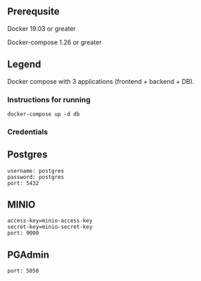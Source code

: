 ## Prerequsite

Docker 19.03 or greater

Docker-compose 1.26 or greater

## Legend

Docker compose with 3 applications (frontend + backend + DB).

### Instructions for running

`docker-compose up -d db`

### Credentials

## Postgres
```
username: postgres
password: postgres
port: 5432
```

## MINIO
```
access-key=minio-access-key
secret-key=minio-secret-key
port: 9000
```

## PGAdmin
```
port: 5050
```